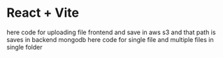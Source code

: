 # React + Vite
here code for uploading file frontend and save in aws s3 and that path is saves in backend mongodb here code for single file and multiple files in single folder